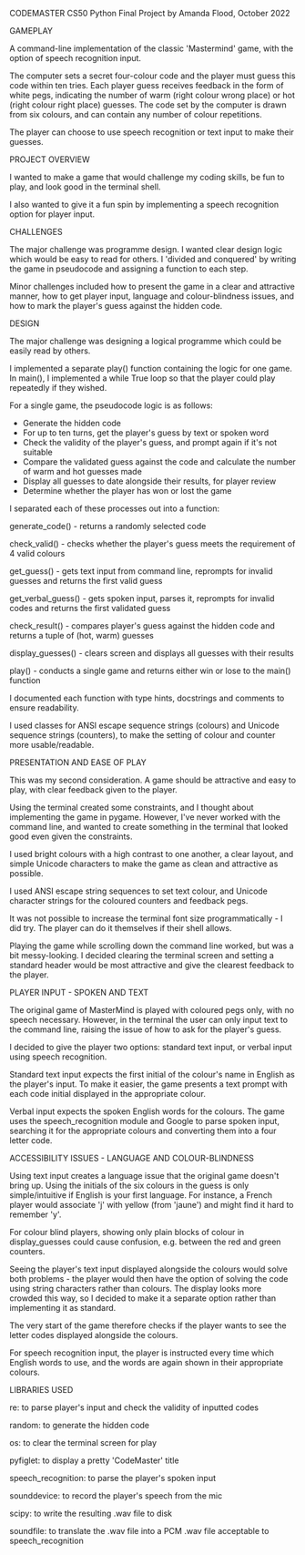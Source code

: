 CODEMASTER
CS50 Python Final Project
by Amanda Flood, October 2022

GAMEPLAY

A command-line implementation of the classic 'Mastermind' game, with the option of speech recognition input.

The computer sets a secret four-colour code and the player must guess this code within ten tries.
Each player guess receives feedback in the form of white pegs, indicating the number of warm (right colour wrong place) or hot (right colour right place) guesses.
The code set by the computer is drawn from six colours, and can contain any number of colour repetitions.

The player can choose to use speech recognition or text input to make their guesses.


PROJECT OVERVIEW

I wanted to make a game that would challenge my coding skills, be fun to play, and look good in the terminal shell.

I also wanted to give it a fun spin by implementing a speech recognition option for player input.


CHALLENGES

The major challenge was programme design. I wanted clear design logic which would be easy to read for others. I 'divided and conquered' by writing the game in pseudocode and assigning a function to each step.

Minor challenges included how to present the game in a clear and attractive manner, how to get player input, language and colour-blindness issues, and how to mark the player's guess against the hidden code.


DESIGN

The major challenge was designing a logical programme which could be easily read by others.

I implemented a separate play() function containing the logic for one game.
In main(), I implemented a while True loop so that the player could play repeatedly if they wished.

For a single game, the pseudocode logic is as follows:

- Generate the hidden code
- For up to ten turns, get the player's guess by text or spoken word
- Check the validity of the player's guess, and prompt again if it's not suitable
- Compare the validated guess against the code and calculate the number of warm and hot guesses made
- Display all guesses to date alongside their results, for player review
- Determine whether the player has won or lost the game

I separated each of these processes out into a function:

generate_code() - returns a randomly selected code

check_valid() - checks whether the player's guess meets the requirement of 4 valid colours

get_guess() - gets text input from command line, reprompts for invalid guesses and returns the first valid guess

get_verbal_guess() - gets spoken input, parses it, reprompts for invalid codes and returns the first validated guess

check_result() - compares player's guess against the hidden code and returns a tuple of (hot, warm) guesses

display_guesses() - clears screen and displays all guesses with their results

play() - conducts a single game and returns either win or lose to the main() function

I documented each function with type hints, docstrings and comments to ensure readability.

I used classes for ANSI escape sequence strings (colours) and Unicode sequence strings (counters), to make the setting of colour and counter more usable/readable.



PRESENTATION AND EASE OF PLAY

This was my second consideration. A game should be attractive and easy to play, with clear feedback given to the player.

Using the terminal created some constraints, and I thought about implementing the game in pygame. However, I've never worked with the command line, and wanted to create something in the terminal that looked good even given the constraints.

I used bright colours with a high contrast to one another, a clear layout, and simple Unicode characters to make the game as clean and attractive as possible.

I used ANSI escape string sequences to set text colour, and Unicode character strings for the coloured counters and feedback pegs.

It was not possible to increase the terminal font size programmatically - I did try. The player can do it themselves
if their shell allows.

Playing the game while scrolling down the command line worked, but was a bit messy-looking.
I decided clearing the terminal screen and setting a standard header would be most attractive and give the clearest feedback to the player.



PLAYER INPUT - SPOKEN AND TEXT

The original game of MasterMind is played with coloured pegs only, with no speech necessary.
However, in the terminal the user can only input text to the command line, raising the issue of how to ask for the player's guess.

I decided to give the player two options: standard text input, or verbal input using speech recognition.

Standard text input expects the first initial of the colour's name in English as the player's input.
To make it easier, the game presents a text prompt with each code initial displayed in the appropriate colour.

Verbal input expects the spoken English words for the colours. The game uses the speech_recognition module and Google to parse spoken input, searching it for the appropriate colours and converting them into a four letter code.



ACCESSIBILITY ISSUES - LANGUAGE AND COLOUR-BLINDNESS

Using text input creates a language issue that the original game doesn't bring up. Using the initials of the six colours in the guess is only simple/intuitive if English is your first language. For instance, a French player would associate 'j' with yellow (from 'jaune') and might find it hard to remember 'y'.

For colour blind players, showing only plain blocks of colour in display_guesses could cause confusion, e.g. between the red and green counters.

Seeing the player's text input displayed alongside the colours would solve both problems - the player would then have the option of solving the code using string characters rather than colours.
The display looks more crowded this way, so I decided to make it a separate option rather than implementing it as standard.

The very start of the game therefore checks if the player wants to see the letter codes displayed alongside the colours.

For speech recognition input, the player is instructed every time which English words to use, and the words are again shown in their appropriate colours.




LIBRARIES USED

re:                 to parse player's input and check the validity of inputted codes

random:             to generate the hidden code

os:                 to clear the terminal screen for play

pyfiglet:           to display a pretty 'CodeMaster' title

speech_recognition: to parse the player's spoken input

sounddevice:        to record the player's speech from the mic

scipy:              to write the resulting .wav file to disk

soundfile:          to translate the .wav file into a PCM .wav file acceptable to speech_recognition
